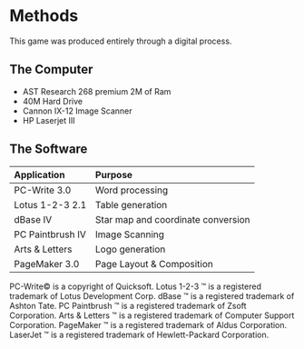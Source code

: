 # Methods

This game was produced entirely through a digital process.

## The Computer

* AST Research 268 premium 2M of Ram 
* 40M Hard Drive 
* Cannon IX-12 Image Scanner 
* HP Laserjet III 

## The Software

| Application | Purpose |
| :--- | :--- |
| PC-Write 3.0 | Word processing |
| Lotus 1-2-3 2.1 | Table generation |
| dBase IV | Star map and coordinate conversion |
| PC Paintbrush IV | Image Scanning |
| Arts & Letters | Logo generation |
| PageMaker 3.0 | Page Layout & Composition |

PC-Write© is a copyright of Quicksoft. Lotus 1-2-3 ™ is a registered trademark of Lotus Development Corp. dBase ™ is a registered trademark of Ashton Tate. PC Paintbrush ™ is a registered trademark of Zsoft Corporation. Arts & Letters ™ is a registered trademark of Computer Support Corporation. PageMaker ™ is a registered trademark of Aldus Corporation. LaserJet ™ is a registered trademark of Hewlett-Packard Corporation.


